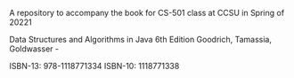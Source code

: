 A repository to accompany the book for CS-501 class at CCSU in Spring of 20221

Data Structures and Algorithms in Java 6th Edition Goodrich, Tamassia, Goldwasser - 

ISBN-13: 978-1118771334
ISBN-10: 1118771338

